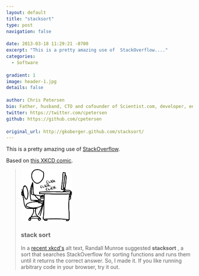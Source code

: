 ```yaml
---
layout: default
title: "stacksort"
type: post
navigation: false

date: 2013-03-18 11:29:21 -0700
excerpt: "This is a pretty amazing use of  StackOverflow...."
categories:
  - Software

gradient: 1
image: header-1.jpg
details: false

author: Chris Petersen
bio: Father, husband, CTO and cofounder of Scientist.com, developer, entrepreneur and technologist.
twitter: https://twitter.com/cpetersen
github: https://github.com/cpetersen

original_url: http://gkoberger.github.com/stacksort/
---
```



This is a pretty amazing use of  [StackOverflow](http://stackoverflow.com).

Based on  [this XKCD comic](http://xkcd.com/1185/).

 >   ![](/assets/import/2761f8f3e2593f39d374a5c4fbba3271.png) 
 > 
 > ### stack __sort__ 
 > 
 > In a [recent xkcd's](http://xkcd.com/1185/) alt text, Randall Munroe suggested __stacksort__ , a sort that searches StackOverflow for sorting functions and runs them until it returns the correct answer. So, I made it. If you like running arbitrary code in your browser, try it out.
 > 
 >   [](https://news.ycombinator.com/item?id=5395463) 

